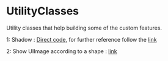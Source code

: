 # UtilityClasses
Utility classes that help building some of the custom features.

1: Shadow : [Direct code](https://gist.github.com/NarendraPunchh/a96a24357df06ae227dd30b264b3a92d), for further reference follow the [link](https://nachbaur.com/2010/11/16/fun-shadow-effects-using-custom-calayer-shadowpaths/)

2: Show UIImage according to a shape : [link](https://gist.github.com/NarendraPunchh/28a08040a7ec87e82d75b789cfc7eff9)
